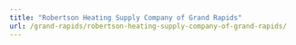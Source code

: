 ```yaml
---
title: "Robertson Heating Supply Company of Grand Rapids"
url: /grand-rapids/robertson-heating-supply-company-of-grand-rapids/
---
```

